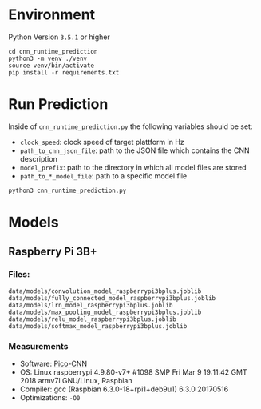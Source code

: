 # Environment
Python Version `3.5.1` or higher

```{bash}
cd cnn_runtime_prediction
python3 -m venv ./venv
source venv/bin/activate
pip install -r requirements.txt
```

# Run Prediction
Inside of `cnn_runtime_prediction.py` the following variables should be set:

* `clock_speed`: clock speed of target plattform in Hz
* `path_to_cnn_json_file`: path to the JSON file which contains the CNN description
* `model_prefix`: path to the directory in which all model files are stored
* `path_to_*_model_file`: path to a specific model file

```{bash}
python3 cnn_runtime_prediction.py
```

# Models

## Raspberry Pi 3B+
### Files:
```
data/models/convolution_model_raspberrypi3bplus.joblib
data/models/fully_connected_model_raspberrypi3bplus.joblib
data/models/lrn_model_raspberrypi3bplus.joblib
data/models/max_pooling_model_raspberrypi3bplus.joblib
data/models/relu_model_raspberrypi3bplus.joblib
data/models/softmax_model_raspberrypi3bplus.joblib
```

### Measurements
 * Software: [Pico-CNN](https://github.com/ekut-es/pico-cnn)
 * OS: Linux raspberrypi 4.9.80-v7+ #1098 SMP Fri Mar 9 19:11:42 GMT 2018 armv7l GNU/Linux, Raspbian
 * Compiler: gcc (Raspbian 6.3.0-18+rpi1+deb9u1) 6.3.0 20170516
 * Optimizations: `-O0`
